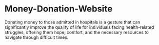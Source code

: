 # Money-Donation-Website
Donating money to those admitted in hospitals is a gesture that can significantly improve the quality of life for individuals facing health-related struggles, offering them hope, comfort, and the necessary resources to navigate through difficult times.
